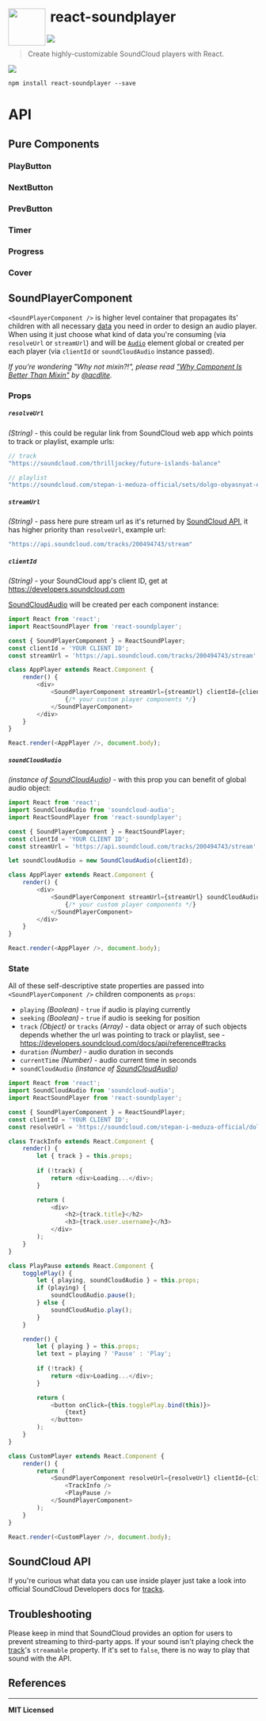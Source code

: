 # <img src="http://www.officialpsds.com/images/thumbs/Soundcloud-Logo-psd47614.png" width="75" align="left">&nbsp;react-soundplayer

![](http://img.shields.io/badge/Status-Work%20In%20Progress-brightgreen.svg?style=flat)

> Create highly-customizable SoundCloud players with React.

![](https://dl.dropboxusercontent.com/u/100463011/react-soundplayer-screen.png)

```
npm install react-soundplayer --save
```

# API

## Pure Components

### PlayButton

### NextButton

### PrevButton

### Timer

### Progress

### Cover

## SoundPlayerComponent

`<SoundPlayerComponent />` is higher level container that propagates its' children with all necessary [data](https://github.com/soundblogs/react-soundplayer#state) you need in order to design an audio player. When using it just choose what kind of data you're consuming (via `resolveUrl` or `streamUrl`) and will be [`Audio`](https://developer.mozilla.org/en/docs/Web/API/HTMLMediaElement) element global or created per each player (via `clientId` or `soundCloudAudio` instance passed).

_If you're wondering "Why not mixin?!", please read ["Why Component Is Better Than Mixin"](https://github.com/acdlite/flummox/blob/master/docs/docs/guides/why-flux-component-is-better-than-flux-mixin.md) by [@acdlite](https://github.com/acdlite)._

### Props

##### `resolveUrl`

_(String)_ - this could be regular link from SoundCloud web app which points to track or playlist, example urls:

```javascript
// track
"https://soundcloud.com/thrilljockey/future-islands-balance"

// playlist
"https://soundcloud.com/stepan-i-meduza-official/sets/dolgo-obyasnyat-ep"
```

##### `streamUrl`

_(String)_ - pass here pure stream url as it's returned by [SoundCloud API](https://developers.soundcloud.com/docs/api/reference#tracks), it has higher priority than `resolveUrl`, example url: 

```javascript
"https://api.soundcloud.com/tracks/200494743/stream"
```

##### `clientId`

_(String)_ - your SoundCloud app's client ID, get at https://developers.soundcloud.com

[SoundCloudAudio](https://github.com/voronianski/soundcloud-audio.js) will be created per each component instance:

```javascript
import React from 'react';
import ReactSoundPlayer from 'react-soundplayer';

const { SoundPlayerComponent } = ReactSoundPlayer;
const clientId = 'YOUR CLIENT ID';
const streamUrl = 'https://api.soundcloud.com/tracks/200494743/stream';

class AppPlayer extends React.Component {
    render() {
        <div>
            <SoundPlayerComponent streamUrl={streamUrl} clientId={client}>
                {/* your custom player components */}
            </SoundPlayerComponent>
        </div>
    }
}

React.render(<AppPlayer />, document.body);
```

##### `soundCloudAudio` 

_(instance of [SoundCloudAudio](https://github.com/voronianski/soundcloud-audio.js))_ - with this prop you can benefit of global audio object:

```javascript
import React from 'react';
import SoundCloudAudio from 'soundcloud-audio';
import ReactSoundPlayer from 'react-soundplayer';

const { SoundPlayerComponent } = ReactSoundPlayer;
const clientId = 'YOUR CLIENT ID';
const streamUrl = 'https://api.soundcloud.com/tracks/200494743/stream';

let soundCloudAudio = new SoundCloudAudio(clientId);

class AppPlayer extends React.Component {
    render() {
        <div>
            <SoundPlayerComponent streamUrl={streamUrl} soundCloudAudio={soundCloudAudio}>
                {/* your custom player components */}
            </SoundPlayerComponent>
        </div>
    }
}

React.render(<AppPlayer />, document.body);
```

### State

All of these self-descriptive state properties are passed into `<SoundPlayerComponent />` children components as `props`:

- `playing` _(Boolean)_ - `true` if audio is playing currently
- `seeking` _(Boolean)_ - `true` if audio is seeking for position
- `track` _(Object)_ or `tracks` _(Array)_ - data object or array of such objects depends whether the url was pointing to track or playlist, see - https://developers.soundcloud.com/docs/api/reference#tracks
- `duration` _(Number)_ - audio duration in seconds
- `currentTime` _(Number)_ - audio current time in seconds
- `soundCloudAudio` _(instance of [SoundCloudAudio](https://github.com/voronianski/soundcloud-audio.js))_

```javascript
import React from 'react';
import SoundCloudAudio from 'soundcloud-audio';
import ReactSoundPlayer from 'react-soundplayer';

const { SoundPlayerComponent } = ReactSoundPlayer;
const clientId = 'YOUR CLIENT ID';
const resolveUrl = 'https://soundcloud.com/stepan-i-meduza-official/dolgo-obyasnyat';

class TrackInfo extends React.Component {
    render() {
        let { track } = this.props;
        
        if (!track) {
            return <div>Loading...</div>;
        }

        return (
            <div>
                <h2>{track.title}</h2>
                <h3>{track.user.username}</h3>
            </div>
        );
    }
}

class PlayPause extends React.Component {
    togglePlay() {
        let { playing, soundCloudAudio } = this.props;
        if (playing) {
            soundCloudAudio.pause();
        } else {
            soundCloudAudio.play();
        }
    }

    render() {
        let { playing } = this.props;
        let text = playing ? 'Pause' : 'Play';
        
        if (!track) {
            return <div>Loading...</div>;
        }

        return (
            <button onClick={this.togglePlay.bind(this)}>
                {text}
            </button>
        );
    }
}

class CustomPlayer extends React.Component {
    render() {
        return (
            <SoundPlayerComponent resolveUrl={resolveUrl} clientId={clientId}>
                <TrackInfo />
                <PlayPause />
            </SoundPlayerComponent>
        );
    }
}

React.render(<CustomPlayer />, document.body);
```

## SoundCloud API

If you're curious what data you can use inside player just take a look into official SoundCloud Developers docs for [tracks](https://developers.soundcloud.com/docs/api/reference#tracks).

## Troubleshooting

Please keep in mind that SoundCloud provides an option for users to prevent streaming to third-party apps. If your sound isn't playing check the [track](https://developers.soundcloud.com/docs/api/reference#tracks)'s `streamable` property. If it's set to `false`, there is no way to play that sound with the API.

## References

---

**MIT Licensed**
